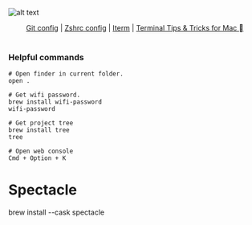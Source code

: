 
![alt text](https://newrelic.com/sites/default/files/2021-04/good-programmer-banner-final.jpg)

<p align="center">
  <a href="./.gitconfig">Git config</a> |
  <a href="./.zshrc">Zshrc config</a> |
  <a href="./iterm.md">Iterm</a> |
  <a href="./tricksMac.md">Terminal Tips & Tricks for Mac </a>
  <br><br>
  <!-- <img src="http://s.4cdn.org/image/title/105.gif"> -->
</p>

### Helpful commands

```source-shell
# Open finder in current folder.
open .

# Get wifi password.
brew install wifi-password
wifi-password

# Get project tree
brew install tree
tree

# Open web console 
Cmd + Option + K 
```

# Spectacle
brew install --cask spectacle
